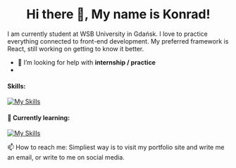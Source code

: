 <h1 align="center">Hi there 👋, My name is Konrad!</h1>
I am currently student at WSB University in Gdańsk.
I love to practice everything connected to front-end development. My preferred framework is React, still working on getting to know it better.

- 🤝 I’m looking for help with **internship / practice**
- 
#### Skills: 
[![My Skills](https://skills.thijs.gg/icons?i=js,html,css,react)](https://skills.thijs.gg)

#### 🌱 Currently learning:
[![My Skills](https://skills.thijs.gg/icons?i=nextjs,tailwind)](https://skills.thijs.gg)

📫 How to reach me: Simpliest way is to visit my portfolio site and write me an email, or write to me on social media. 


